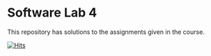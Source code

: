 # Software Lab 4

This repository has solutions to the assignments given in the course.

[![Hits](https://hits.seeyoufarm.com/api/count/incr/badge.svg?url=https%3A%2F%2Fgithub.com%2FCcode104%2FSoftware-Lab-4&count_bg=%2379C83D&title_bg=%23555555&icon=&icon_color=%23E7E7E7&title=Number+Of+Visitors&edge_flat=false)](https://hits.seeyoufarm.com)

